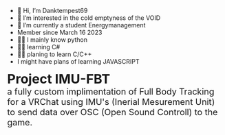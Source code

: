 <style>
  .project-header{
    font-size: 30px;
    font-weight: bold;
  }
  .project{
    font-size: 20px;
  }
</style>

- 👋 Hi, I’m Danktempest69
- 👀 I’m interested in the cold emptyness of the VOID
- 🌱 I’m currently a student Energymanagement
- Member since March 16 2023
- 🧑‍💻 I mainly know python
- 🧑‍💻 learning C#
- 🧑‍💻 planing to learn C/C++
- I might have plans of learning JAVASCRIPT

<div class="project-header">
  Project IMU-FBT
</div>
<div class="project">
  a fully custom implimentation of Full Body Tracking for a VRChat using IMU's (Inerial Mesurement Unit) to send data over OSC (Open Sound Controll) to the game.
</div>

<!---
Danktempest69/Danktempest69 is a ✨ special ✨ repository because its `README.md` (this file) appears on your GitHub profile.
You can click the Preview link to take a look at your changes.
--->
